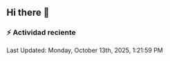 ## Hi there 👋

<!--
**Daikifg/Daikifg** is a ✨ _special_ ✨ repository because its `README.md` (this file) appears on your GitHub profile.

Here are some ideas to get you started:

- 🔭 I’m currently working on ...
- 🌱 I’m currently learning ...
- 👯 I’m looking to collaborate on ...
- 🤔 I’m looking for help with ...
- 💬 Ask me about ...
- 📫 How to reach me: ...
- 😄 Pronouns: ...
- ⚡ Fun fact: ...
-->

### :zap: Actividad reciente
<!--RECENT_ACTIVITY:start-->
<!--RECENT_ACTIVITY:end-->
<!--RECENT_ACTIVITY:last_update-->
Last Updated: Monday, October 13th, 2025, 1:21:59 PM
<!--RECENT_ACTIVITY:last_update_end-->
